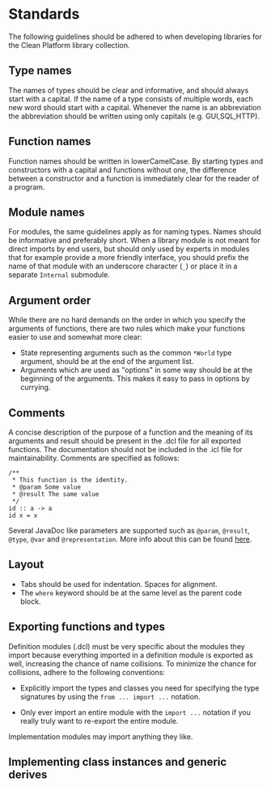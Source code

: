 # Standards

The following guidelines should be adhered to when developing libraries for the
Clean Platform library collection.

## Type names 

The names of types should be clear and informative, and should always start
with a capital.  If the name of a type consists of multiple words, each new
word should start with a capital.  Whenever the name is an abbreviation the
abbreviation should be written using only capitals (e.g. GUI,SQL,HTTP).

## Function names 

Function names should be written in lowerCamelCase. By starting types and
constructors with a capital and functions without one, the difference between
a constructor and a function is immediately clear for the reader of a program.

## Module names 

For modules, the same guidelines apply as for naming types. Names should be
informative and preferably short. When a library module is not meant for direct
imports by end users, but should only used by experts in modules that for
example provide a more friendly interface, you should prefix the name of that
module with an underscore character (`_`) or place it in a separate `Internal`
submodule.

## Argument order 

While there are no hard demands on the order in which you specify the arguments
of functions, there are two rules which make your functions easier to use and
somewhat more clear:

- State representing arguments such as the common `*World` type argument,
  should be at the end of the argument list.
- Arguments which are used as "options" in some way should be at the beginning
  of the arguments. This makes it easy to pass in options by currying.

## Comments 

A concise description of the purpose of a function and the meaning of its
arguments and result should be present in the .dcl file for all exported
functions. The documentation should not be included in the .icl file for
maintainability. Comments are specified as follows:

```clean
/**
 * This function is the identity.
 * @param Some value
 * @result The same value
 */
id :: a -> a
id x = x
```

Several JavaDoc like parameters are supported such as `@param`, `@result`,
`@type`, `@var` and `@representation`. More info about this can be found
[here](https://github.com/clean-cloogle/Cloogle#clean-documentation).

## Layout 

- Tabs should be used for indentation. Spaces for alignment.
- The `where` keyword should be at the same level as the parent code block.

## Exporting functions and types

Definition modules (.dcl) must be very specific about the modules they import
because everything imported in a definition module is exported as well,
increasing the chance of name collisions. To minimize the chance for
collisions, adhere to the following conventions:

- Explicitly import the types and classes you need for specifying the type
  signatures by using the `from ... import ...` notation.

- Only ever import an entire module with the `import ...` notation if you
  really truly want to re-export the entire module.

Implementation modules may import anything they like.

## Implementing class instances and generic derives 

